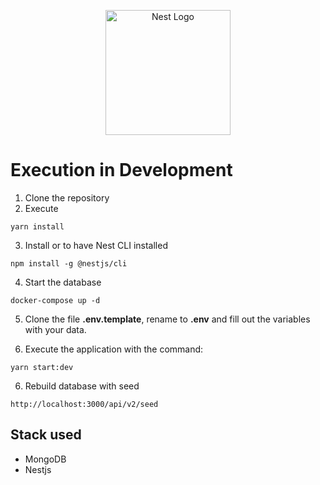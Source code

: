 <p align="center">
  <a href="http://nestjs.com/" target="blank"><img src="https://nestjs.com/img/logo-small.svg" width="200" alt="Nest Logo" /></a>
</p>

# Execution in Development

1. Clone the repository
2. Execute
```
yarn install
```

3. Install or to have Nest CLI installed
```
npm install -g @nestjs/cli
```

4. Start the database
```
docker-compose up -d
```

5. Clone the file __.env.template__, rename to __.env__ and
fill out the variables with your data.

6. Execute the application with the command:
```
yarn start:dev
```

6. Rebuild database with seed
```
http://localhost:3000/api/v2/seed
```

## Stack used
* MongoDB
* Nestjs
